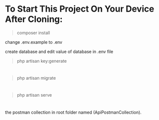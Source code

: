 # To Start This Project On Your Device After Cloning:

> composer install

change .env.example to .env

create database and edit value of database in .env file

> php artisan key:generate

#

> php artisan migrate

#

> php artisan serve

#

the postman collection in root folder named (ApiPostmanCollection).
